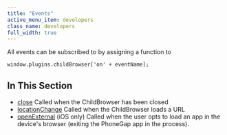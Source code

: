 ```yaml
---
title: "Events"
active_menu_item: developers
class_name: developers
full_width: true
---
```



All events can be subscribed to by assigning a function to

    window.plugins.childBrowser['on' + eventName];
   

## In This Section

 - [close](/developers/documentation/ac-mobile-build-phonegap/cordova/ac-mobile-build/ac-build-plugins/child-browser/events/close4)
    Called when the ChildBrowser has been closed
 - [locationChange](/developers/documentation/ac-mobile-build-phonegap/cordova/ac-mobile-build/ac-build-plugins/child-browser/events/locationchange)
    Called when the ChildBrowser loads a URL
 - [openExternal](/developers/documentation/ac-mobile-build-phonegap/cordova/ac-mobile-build/ac-build-plugins/child-browser/events/openexternal2)
    (iOS only) Called when the user opts to load an app in the device's browser (exiting the PhoneGap app in the process).
